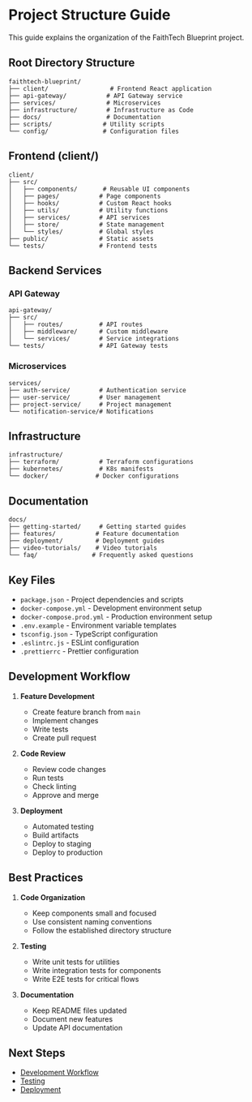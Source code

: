 # Project Structure Guide

This guide explains the organization of the FaithTech Blueprint project.

## Root Directory Structure

```
faithtech-blueprint/
├── client/                 # Frontend React application
├── api-gateway/           # API Gateway service
├── services/              # Microservices
├── infrastructure/        # Infrastructure as Code
├── docs/                  # Documentation
├── scripts/              # Utility scripts
└── config/               # Configuration files
```

## Frontend (client/)

```
client/
├── src/
│   ├── components/       # Reusable UI components
│   ├── pages/           # Page components
│   ├── hooks/           # Custom React hooks
│   ├── utils/           # Utility functions
│   ├── services/        # API services
│   ├── store/           # State management
│   └── styles/          # Global styles
├── public/              # Static assets
└── tests/               # Frontend tests
```

## Backend Services

### API Gateway
```
api-gateway/
├── src/
│   ├── routes/          # API routes
│   ├── middleware/      # Custom middleware
│   └── services/        # Service integrations
└── tests/               # API Gateway tests
```

### Microservices
```
services/
├── auth-service/        # Authentication service
├── user-service/        # User management
├── project-service/     # Project management
└── notification-service/# Notifications
```

## Infrastructure

```
infrastructure/
├── terraform/           # Terraform configurations
├── kubernetes/          # K8s manifests
└── docker/             # Docker configurations
```

## Documentation

```
docs/
├── getting-started/     # Getting started guides
├── features/           # Feature documentation
├── deployment/         # Deployment guides
├── video-tutorials/    # Video tutorials
└── faq/               # Frequently asked questions
```

## Key Files

- `package.json` - Project dependencies and scripts
- `docker-compose.yml` - Development environment setup
- `docker-compose.prod.yml` - Production environment setup
- `.env.example` - Environment variable templates
- `tsconfig.json` - TypeScript configuration
- `.eslintrc.js` - ESLint configuration
- `.prettierrc` - Prettier configuration

## Development Workflow

1. **Feature Development**
   - Create feature branch from `main`
   - Implement changes
   - Write tests
   - Create pull request

2. **Code Review**
   - Review code changes
   - Run tests
   - Check linting
   - Approve and merge

3. **Deployment**
   - Automated testing
   - Build artifacts
   - Deploy to staging
   - Deploy to production

## Best Practices

1. **Code Organization**
   - Keep components small and focused
   - Use consistent naming conventions
   - Follow the established directory structure

2. **Testing**
   - Write unit tests for utilities
   - Write integration tests for components
   - Write E2E tests for critical flows

3. **Documentation**
   - Keep README files updated
   - Document new features
   - Update API documentation

## Next Steps

- [Development Workflow](development-workflow.md)
- [Testing](testing.md)
- [Deployment](deployment.md) 